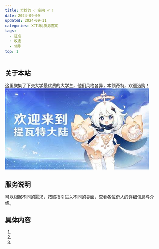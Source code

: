 ```yaml
---
title: 奇妙的 ♂ 空间 ♂ !
date: 2024-09-09
updated: 2024-09-11
categories: XJTU优质男嘉宾
tags:
  - 征婚
  - 收徒
  - 领养
top: 1
---
```


## 关于本站

这里聚集了下交大学最优质的大学生，他们风格各异，本领奇特，欢迎选购！
[![欢迎](public/图片1.jpg)](https://github.com/wry2004/valaxy-blog/blob/0b99b177483437ff3e4c7b401d1ac7a3c974fa42/public/%E5%9B%BE%E7%89%871.jpg)

## 服务说明

可以根据不同的需求，按照指引进入不同的界面，查看各位奇人的详细信息与介绍。

## 具体内容

1.

2.

3.